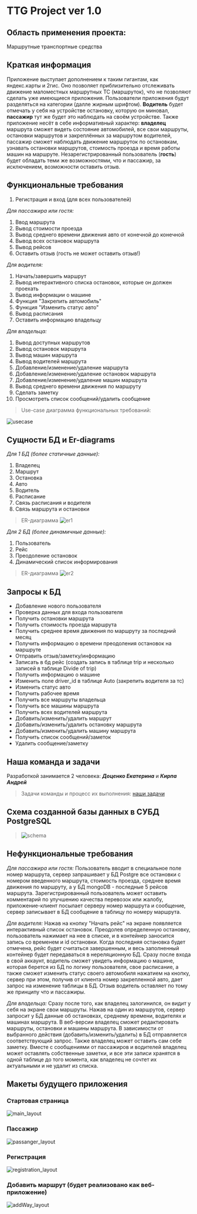 # TTG Project ver 1.0
## Область применения проекта: 
  Маршрутные транспортные средства
## Краткая информация
  Приложение выступает дополнением к таким гигантам, как яндекс.карты и 2гис. Оно позволяет приблизительно отслеживать движение маломестных маршрутных ТС (маршруток), 
  что не позволяют сделать уже имеющиеся приложения. Пользователи приложения будут разделяться на категории (далле жирным шрифтом). **Водитель** будет отмечать у себя на устройстве остановку, которую он миновал,  **пассажир** тут же будет это наблюдать 
  на своём устройстве. Также приложение несёт в себе информативный характер: **владелец** маршрута сможет видеть состояние автомобилей, все свои маршруты, остановки маршрутов 
  и закреплённых за маршрутом водителей, пассажир сможет наблюдать движение маршруток по остановкам, узнавать остановки маршрутов, стоимость проезда и время работы машин 
  на маршруте. Незарегистрированный пользователь (**гость**) будет обладать теми же возможностями, что и пассажир, за исключением, возможности оставить отзыв.
## Функциональные требования
1. Регистрация и вход (для всех пользователей)

_Для пассажира или гостя:_
1. Ввод маршрута
2. Вывод стоимости проезда
3. Вывод среднего времени движения авто от конечной до конечной
4. Вывод всех остановок маршрута
5. Вывод рейсов
6. Оставить отзыв (гость не может оставить отзыв!)

_Для водителя:_
1. Начать/завершить маршрут
2. Вывод интерактивного списка остановок, которые он должен проехать
3. Вывод информации о машине
4. Функция "Закрепить автомобиль"
5. Функция "Изменить статус авто"
6. Вывод расписания
7. Оставить информацию владельцу

_Для владельца:_
1. Вывод доступных маршрутов
2. Вывод остановок маршрута
3. Вывод машин маршрута
4. Вывод водителей маршрута 
5. Добавление/изменение/удаление маршрута
6. Добавление/изменение/удаление остановок маршрута
7. Добавление/изменение/удаление машин маршрута
8. Вывод среднего времени движения по маршруту
9. Сделать заметку
10. Просмотреть список сообщений/удалить сообщение

> Use-case диаграмма функциональных требований:

![usecase](https://github.com/DotsenkoKate/TTG_PROJECT/blob/main/Pictures/UseCaseTTG.png)

## Сущности БД и Er-diagrams
_Для 1 БД (более статичные данные):_
1. Владелец
2. Маршрут
3. Остановка
4. Авто
5. Водитель
6. Расписание
7. Связь расписания и водителя
8. Связь маршрута и остановки

> ER-диаграмма
![er1](https://github.com/DotsenkoKate/TTG_PROJECT/blob/main/Pictures/ErDiag_bd1_withAtr_1_1.png)

_Для 2 БД (более динамичные данные):_
1. Пользователь
2. Рейс
3. Преодоление остановок
4. Динамический список информирования

> ER-диаграмма
![er2](https://github.com/DotsenkoKate/TTG_PROJECT/blob/main/Pictures/ErDiag_bd2.png)

## Запросы к БД

- Добавление нового пользователя
- Проверка данных для входа пользователя
- Получить остановки маршрута
- Получить стоимость проезда маршрута
- Получить среднее время движения по маршруту за последний месяц
- Получить информацию о времени преодоления остановок на маршруте
- Отправить отзыв/заметку/информацию
- Записать в бд рейс (создать запись в таблице trip и несколько записей в таблице Divide of trip)
- Получить информацию о машине
- Изменить поле driver_id в таблице Auto (закрепить водителя за тс)
- Изменить статус авто
- Получить рабочее время 
- Получить все маршруты владельца
- Получить все машины маршрута
- Получить всех водителей маршрута
- Добавить/изменить/удалить маршрут
- Добавить/изменить/удалить остановку маршрута
- Добавить/изменить/удалить машину маршрута
- Получить список сообщений/заметок
- Удалить сообщение/заметку

## Наша команда и задачи

Разработкой занимается 2 человека: ***Доценко Екатерина*** и ***Кирпа Андрей***

> Задачи команды и процесс их выполнения: [наши задачи](https://trello.com/b/kCOHSWFw/ttg-субд-project)

## Схема созданной базы данных в СУБД PostgreSQL

> ![schema](https://github.com/DotsenkoKate/TTG_PROJECT/blob/main/Pictures/DB_schema.png)

## Нефункциональные требования

_Для пассажира или гостя:_
Пользователь вводит в специальное поле номер маршрута, сервер запрашивает у БД Postgre все остановки с номером введенного маршрута, стоимость проезда, среднее время движения по маршруту, а у БД mongoDB - последные 5 рейсов маршрута. Зарегистрированный пользователь может оставить комментарий по улучшению качества перевозок или жалобу, приложение-клиент посылает серверу номер маршрута и сообщение, сервер записывает в БД сообщение в таблицу по номеру маршрута.

_Для водителя:_
Нажав на кнопку "Начать рейс" на экране появляется интерактивный список остановок. Преодолев определенную остановку, пользователь нажимает на нее в списке, и в контейнер заносится запись со временем и id остановки. Когда последняя остановка будет отмечена, рейс будет считаться завершенным, и весь заполненный контейнер будет передаваться в нереляционную БД. Сразу после входа в свой аккаунт, водитель сможет увидеть информацию о машине, которая берется из БД по логину пользователя, свое расписание, а также сможет изменить статус своего автомобиля нажатием на кнопку, сервер при этом, получив от клиента номер закрепленной авто, дает запрос на изменение таблицы в БД. Отзыв водитель оставляет по тому же принципу что и пассажиры.

_Для владельца:_
Сразу после того, как владелец залогинился, он видит у себя на экране свои маршруты. Нажав на один из маршрутов, сервер запросит у БД данные об остановках, среднему времени, водителях и машинах маршрута. В веб-версии владелец сможет редактировать маршруты, остановки и машины маршрута. В зависимости от выбранного действия (добавить/изменить/удалить) в БД отправляется соответствующий запрос. Также владелец может оставить сам себе заметку. Вместе с сообщениями от пассажиров и водителей владелец может оставлять собственные заметки, и все эти записи хранятся в одной таблице до того момента, как владелец не сочтет их актуальными и не удалит из списка.

## Макеты будущего приложения
### Стартовая страница
![main_layout](https://github.com/DotsenkoKate/TTG_PROJECT/blob/main/Pictures/start_menu.jpg)

### Пассажир
![passanger_layout](https://github.com/DotsenkoKate/TTG_PROJECT/blob/main/Pictures/passanger_main.jpg)

### Регистрация
![registration_layout](https://github.com/DotsenkoKate/TTG_PROJECT/blob/main/Pictures/registration.jpg)

### Добавить маршрут (будет реализовано как веб-приложение)
![addWay_layout](https://github.com/DotsenkoKate/TTG_PROJECT/blob/main/Pictures/add_way.jpg)
